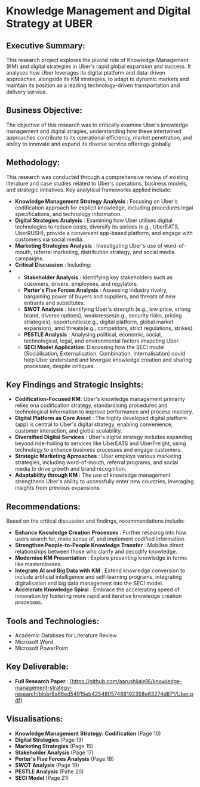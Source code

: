 # Knowledge Management and Digital Strategy at UBER

## Executive Summary:
This research project explores the pivotal role of Knowledge Management (KM) and digital strategies in Uber's rapid global expansion and success. It analyses how Uber leverages its digital platform and data-driven approaches, alongside its KM strategies, to adapt to dynamic markets and maintain its position as a leading technology-driven transportation and delivery service. 

## Business Objective:
The objective of this research was to critically examine Uber's knowledge management and digital stragies, understanding how these intertwined approaches contribute to its operational efficiency, market penetration, and ability to innovate and expand its diverse service offerings globally. 

## Methodology:
This research was conducted through a comprehensive review of existing literature and case studies related to Uber's operations, business models, and strategic initiatives. Key analytical frameworks applied include:
* **Knowledge Management Strategy Analysis** : Focusing on Uber's codification approach for explicit knowledge, including procedures legal specifications, and technology information.
* **Digital Strategies Analysis** : Examining how Uber utilises digital technologies to reduce costs, diversify its serices (e.g., UberEATS, UberRUSH), provide a convenient app-based platform, and engage with customers via social media.
* **Marketing Strategies Analysis** : Investigating Uber's use of word-of-mouth, referral marketing, distribution strategy, and social media campaigns.
* **Critical Discussion** : Including:
* * **Stakeholder Analysis** : Identifying key stakeholders such as cusomers, drivers, employees, and regylators.
  * **Porter's Five Forces Analysis** : Assessing industry rivalry, bargaining power of buyers and suppliers, and threats of new entrants and substitutes.
  * **SWOT Analysis** : Identifying Uber's strength (e.g., low price, strong brand, diverse options), weaknesses(e.g., security risks, pricing strategies), opportunities(e.g., digital platform, global market expansion), amd threats(e.g., competitors, strict regulations, strikes).
  * **PESTLE Analysis** : Analysing political, economic, social, technological, legal, and environmental factors imapcting Uber.
  * **SECI Model Application**: Discussing how the SECI model (Socialisation, Externalisation, Combination, Internalisation) could help Uber understand and levergae knowledge creation and sharing processes, despite critiques.

 ## Key Findings and Strategic Insights:
 * **Codification-Focused KM**: Uber's knowledge management primarily relies ona codification strategy, standardising procedures and technological information to improve performance and process mastery.
 * **Digital Platform as Core Asset** : The highly developed digital platform (app) is central to Uber's digital strategy, enabling convenience, customer interaction, and global scalability.
 * **Diversified Digital Services** : Uber's digital strategy includes expanding beyond ride-hailing to services like UberEATS and UberFreight, using technology to enhance business processes and engage customers.
 * **Strategic Marketing Aprroaches** : Uber employs various marketing strategies, including word-of-mouth, referral programs, and social media to drive growth and brand recognition.
 * **Adaptability through KM** : The use of knowledge management strengthens Uber's ability to uccessfully enter new countries, leveraging insights from previous expansions.

 ## Recommendations:
 Based on the critical discussion and findings, recommendations include: 
 * **Enhance Knowledge Creation Processes** : Further researcg into how users search for, make sense of, and implement codified information.
 * **Strengthen People-to-People Knowledge Transfer** : Mobilise direct relationships between those who clarify and decodify knowledge.
 * **Modernise KM Presentation** : Explore presenting knowledge in forms like masterclasses.
 * **Integrate AI and Big Data with KM** : Extend knowledge conversion to include artificial intelligence and self-learning programs, integrating digitalisation and big data management into the SECI model.
 * **Accelerate Knowledge Spiral** : Embrace the accelerating speed of innovation by fostering more rapid and iterative knowledge creation processes.

## Tools and Technologies:
* Academic Databses for Literature Review
* Microsoft Word
* Microsoft PowerPoint

## Key Deliverable:
* **Full Research Paper** : [https://github.com/aarushijain16/knowledge-management-strategy-research/blob/8a66ed54915eb42548057488192358e63274d871/Uber.pdf]

## Visualisations:
* **Knowledge Management Strategy: Codification** (Page 10)
* **Digital Strategies** (Page 13)
* **Marketing Strategies** (Page 15)
* **Stakeholder Analysis** (Page 17)
* **Porter's Five Forces Analysis** (Page 18)
* **SWOT Analysis** (Page 19)
* **PESTLE Analysis** (Pahe 20)
* **SECI Model** (Page 21)
  
